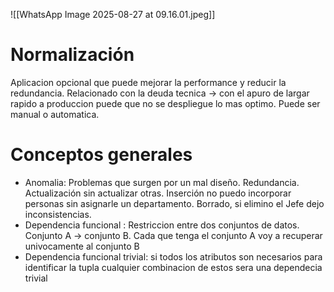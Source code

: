 ![[WhatsApp Image 2025-08-27 at 09.16.01.jpeg]]
# Normalización
Aplicacion opcional que puede mejorar la performance y reducir la redundancia. Relacionado con la deuda tecnica -> con el apuro de largar rapido a produccion puede que no se despliegue lo mas optimo.
Puede ser manual o automatica.

# Conceptos generales
- Anomalia: Problemas que surgen por un mal diseño. Redundancia. Actualización  sin actualizar otras. Inserción no puedo incorporar personas sin asignarle un departamento. Borrado, si elimino el Jefe dejo inconsistencias.
- Dependencia funcional : Restriccion entre dos conjuntos de datos. Conjunto A -> conjunto B. Cada que tenga el conjunto A voy a recuperar univocamente al conjunto B 
- Dependencia funcional trivial: si todos los atributos son necesarios para identificar la tupla cualquier combinacion de estos sera una dependecia trivial 